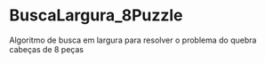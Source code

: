 # BuscaLargura_8Puzzle
Algoritmo de busca em largura para resolver o problema do quebra cabeças de 8 peças
